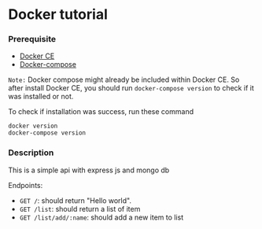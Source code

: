 # Docker tutorial

### Prerequisite

* [Docker CE](https://docs.docker.com/engine/installation/)
* [Docker-compose](https://docs.docker.com/compose/install/)

`Note:` Docker compose might already be included within Docker CE. So after install Docker CE, you should run `docker-compose version` to check if it was installed or not.

To check if installation was success, run these command

```
docker version
docker-compose version
```

### Description

This is a simple api with express js and mongo db

Endpoints:

* `GET /`: should return "Hello world".
* `GET /list`: should return a list of item
* `GET /list/add/:name`: should add a new item to list
